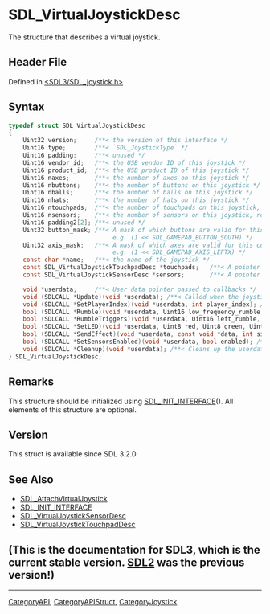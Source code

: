 # SDL_VirtualJoystickDesc

The structure that describes a virtual joystick.

## Header File

Defined in [<SDL3/SDL_joystick.h>](https://github.com/libsdl-org/SDL/blob/main/include/SDL3/SDL_joystick.h)

## Syntax

```c
typedef struct SDL_VirtualJoystickDesc
{
    Uint32 version;     /**< the version of this interface */
    Uint16 type;        /**< `SDL_JoystickType` */
    Uint16 padding;     /**< unused */
    Uint16 vendor_id;   /**< the USB vendor ID of this joystick */
    Uint16 product_id;  /**< the USB product ID of this joystick */
    Uint16 naxes;       /**< the number of axes on this joystick */
    Uint16 nbuttons;    /**< the number of buttons on this joystick */
    Uint16 nballs;      /**< the number of balls on this joystick */
    Uint16 nhats;       /**< the number of hats on this joystick */
    Uint16 ntouchpads;  /**< the number of touchpads on this joystick, requires `touchpads` to point at valid descriptions */
    Uint16 nsensors;    /**< the number of sensors on this joystick, requires `sensors` to point at valid descriptions */
    Uint16 padding2[2]; /**< unused */
    Uint32 button_mask; /**< A mask of which buttons are valid for this controller
                             e.g. (1 << SDL_GAMEPAD_BUTTON_SOUTH) */
    Uint32 axis_mask;   /**< A mask of which axes are valid for this controller
                             e.g. (1 << SDL_GAMEPAD_AXIS_LEFTX) */
    const char *name;   /**< the name of the joystick */
    const SDL_VirtualJoystickTouchpadDesc *touchpads;   /**< A pointer to an array of touchpad descriptions, required if `ntouchpads` is > 0 */
    const SDL_VirtualJoystickSensorDesc *sensors;       /**< A pointer to an array of sensor descriptions, required if `nsensors` is > 0 */

    void *userdata;     /**< User data pointer passed to callbacks */
    void (SDLCALL *Update)(void *userdata); /**< Called when the joystick state should be updated */
    void (SDLCALL *SetPlayerIndex)(void *userdata, int player_index); /**< Called when the player index is set */
    bool (SDLCALL *Rumble)(void *userdata, Uint16 low_frequency_rumble, Uint16 high_frequency_rumble); /**< Implements SDL_RumbleJoystick() */
    bool (SDLCALL *RumbleTriggers)(void *userdata, Uint16 left_rumble, Uint16 right_rumble); /**< Implements SDL_RumbleJoystickTriggers() */
    bool (SDLCALL *SetLED)(void *userdata, Uint8 red, Uint8 green, Uint8 blue); /**< Implements SDL_SetJoystickLED() */
    bool (SDLCALL *SendEffect)(void *userdata, const void *data, int size); /**< Implements SDL_SendJoystickEffect() */
    bool (SDLCALL *SetSensorsEnabled)(void *userdata, bool enabled); /**< Implements SDL_SetGamepadSensorEnabled() */
    void (SDLCALL *Cleanup)(void *userdata); /**< Cleans up the userdata when the joystick is detached */
} SDL_VirtualJoystickDesc;
```

## Remarks

This structure should be initialized using
[SDL_INIT_INTERFACE](SDL_INIT_INTERFACE)(). All elements of this structure
are optional.

## Version

This struct is available since SDL 3.2.0.

## See Also

- [SDL_AttachVirtualJoystick](SDL_AttachVirtualJoystick)
- [SDL_INIT_INTERFACE](SDL_INIT_INTERFACE)
- [SDL_VirtualJoystickSensorDesc](SDL_VirtualJoystickSensorDesc)
- [SDL_VirtualJoystickTouchpadDesc](SDL_VirtualJoystickTouchpadDesc)


## (This is the documentation for SDL3, which is the current stable version. [SDL2](https://wiki.libsdl.org/SDL2/) was the previous version!)



----
[CategoryAPI](CategoryAPI), [CategoryAPIStruct](CategoryAPIStruct), [CategoryJoystick](CategoryJoystick)

